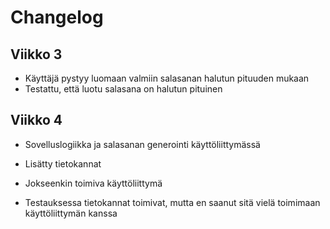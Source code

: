 # Changelog

## Viikko 3
* Käyttäjä pystyy luomaan valmiin salasanan halutun pituuden mukaan
* Testattu, että luotu salasana on halutun pituinen


## Viikko 4
* Sovelluslogiikka ja salasanan generointi käyttöliittymässä
* Lisätty tietokannat
* Jokseenkin toimiva käyttöliittymä

* Testauksessa tietokannat toimivat, mutta en saanut sitä vielä toimimaan käyttöliittymän kanssa
